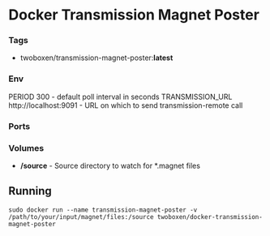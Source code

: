 # Docker Transmission Magnet Poster

### Tags
- twoboxen/transmission-magnet-poster:**latest**

### Env
PERIOD 300 - default poll interval in seconds
TRANSMISSION_URL http://localhost:9091 - URL on which to send transmission-remote call

### Ports

### Volumes
- **/source** - Source directory to watch for *.magnet files

## Running
```
sudo docker run --name transmission-magnet-poster -v /path/to/your/input/magnet/files:/source twoboxen/docker-transmission-magnet-poster
```
